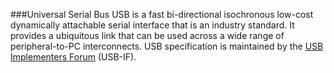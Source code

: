 ###Universal Serial Bus
USB is a fast bi-directional isochronous low-cost dynamically attachable serial interface that is an industry standard.
It provides a ubiquitous link that can be used across a wide range of peripheral-to-PC interconnects.
USB specification is maintained by the [USB Implementers Forum](https://www.usb.org/) (USB-IF).
